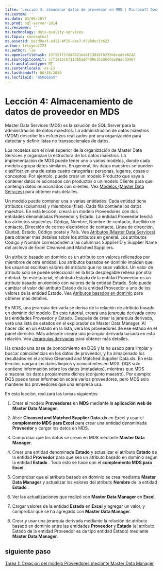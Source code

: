 ```yaml
---
title: 'Lección 4: almacenar datos de proveedor en MDS | Microsoft Docs'
ms.custom: ''
ms.date: 03/06/2017
ms.prod: sql-server-2014
ms.reviewer: ''
ms.technology: data-quality-services
ms.topic: conceptual
ms.assetid: bacd9eaf-4d12-4f25-aec7-d785dec1b623
author: lrtoyou1223
ms.author: lle
ms.openlocfilehash: 15f15ff1fd48321ed4f13826fb239b6cede46242
ms.sourcegitcommit: 57f1d15c67113bbadd40861b886d6929aacd3467
ms.translationtype: MT
ms.contentlocale: es-ES
ms.lasthandoff: 06/18/2020
ms.locfileid: "85006665"
---
```

# <a name="lesson-4-storing-supplier-data-in-mds"></a>Lección 4: Almacenamiento de datos de proveedor en MDS
  Master Data Services (MDS) es la solución de SQL Server para la administración de datos maestros. La administración de datos maestros (MDM) describe los esfuerzos realizados por una organización para detectar y definir listas no transaccionales de datos.  
  
 Los modelos son el nivel superior de la organización de Master Data Services y organizan la estructura de los datos maestros. La implementación de MDS puede tener uno o varios modelos, donde cada modelo agrupa datos similares. En general, los datos maestros se pueden clasificar en una de estas cuatro categorías: personas, lugares, cosas o conceptos. Por ejemplo, puede crear un modelo Producto que vaya a contener datos relacionados con productos o un modelo Cliente para que contenga datos relacionados con clientes. Vea [Modelos (Master Data Services)](https://msdn.microsoft.com/library/ee633746.aspx) para obtener más detalles.  
  
 Un modelo puede contener una o varias entidades. Cada entidad tiene atributos (columnas) y miembros (filas). Cada fila contiene los datos maestros. En esta lección, creará un modelo Proveedores con dos entidades denominadas Proveedor y Estado. La entidad Proveedor tendrá los atributos siguientes: Código, Nombre, Nombre de contacto, Apellido de contacto, Dirección de correo electrónico de contacto, Línea de dirección, Ciudad, Estado, Código postal y País. Vea [Atributos (Master Data Services)](https://msdn.microsoft.com/library/ee633745.aspx) para obtener más detalles sobre los atributos en general. Los atributos Código y Nombre corresponden a las columnas SupplierID y Supplier Name del archivo de Excel Cleansed and Matched Suppliers.  
  
 Un atributo basado en dominio es un atributo con valores rellenados por miembros de otra entidad. Los atributos basados en dominio impiden que los usuarios escriban valores de atributo que no sean válidos. Un valor de atributo solo se puede seleccionar en la lista desplegable rellena por otra entidad. En este tutorial, el atributo Estado de la entidad Proveedor es un atributo basado en dominio con valores de la entidad Estado. Solo puede cambiar el valor del atributo Estado de la entidad Proveedor a uno de los valores de la entidad Estado. Vea [Atributos basados en dominio](../master-data-services/domain-based-attributes-master-data-services.md) para obtener más detalles.  
  
 En MDS, una jerarquía derivada se deriva de la relación de atributo basado en dominio del modelo. En este tutorial, creará una jerarquía derivada entre las entidades Proveedor y Estado. Después de crear la jerarquía derivada, verá una lista de estados en el explorador de Master Data Manager. Al hacer clic en un estado en la lista, verá los proveedores de ese estado en el panel derecho. Más adelante creará una jerarquía derivada basada en esta relación. Vea [Jerarquías derivadas](../master-data-services/derived-hierarchies-master-data-services.md) para obtener más detalles.  
  
 Ha creado una base de conocimiento en DQS y la ha usado para limpiar y buscar coincidencias en los datos de proveedor, y ha almacenado los resultados en el archivo Cleansed and Matched Supplier Data.xls. En esta lección, cargará los datos limpios y coincidentes en MDS. DQS solo contiene información sobre los datos (metadatos), mientras que MDS almacena los datos propiamente dichos (conjunto maestro). Por ejemplo: DQS puede tener información sobre varios proveedores, pero MDS solo mantiene los proveedores que una empresa usa.  
  
 En esta lección, realizará las tareas siguientes:  
  
1.  Crear el modelo **Proveedores** en **MDS** mediante la **aplicación web de Master Data Manager**.  
  
2.  Abrir **Cleansed and Matched Supplier Data.xls** en Excel y usar el **complemento MDS para Excel** para crear una entidad denominada **Proveedor** y cargar los datos en MDS.  
  
3.  Comprobar que los datos se crean en MDS mediante **Master Data Manager**.  
  
4.  Crear una entidad denominada **Estado** y actualizar el atributo **Estado** de la entidad **Proveedor** para que sea un atributo basado en dominio según la entidad **Estado** . Todo esto se hace con el **complemento MDS para Excel**.  
  
5.  Comprobar que el atributo basado en dominio se crea mediante **Master Data Manager** y actualizar los valores del atributo **Nombre** de la entidad **Estado** .  
  
6.  Ver las actualizaciones que realizó con **Master Data Manager** en **Excel**.  
  
7.  Cargar valores de la entidad **Estado** en **Excel** y agregar un valor, y comprobar que se ha agregado con **Master Data Manager**.  
  
8.  Crear y usar una jerarquía derivada mediante la relación de atributo basado en dominio entre las entidades **Proveedor** y **Estado** (el atributo Estado de la entidad Proveedor es de tipo entidad Estado) mediante **Master Data Manager**.  
  
## <a name="next-step"></a>siguiente paso  
 [Tarea 1: Creación del modelo Proveedores mediante Master Data Manager](../../2014/tutorials/task-1-creating-suppliers-model-using-master-data-manager.md)  
  
  
